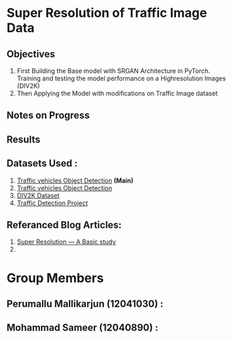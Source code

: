 # Super Resolution of Traffic Image Data

## Objectives

1. First Building the Base model with SRGAN Architecture in PyTorch. Training and testing the model performance on a Highresolution Images (DIV2K)
2. Then Applying the Model with modifications on Traffic Image dataset

## Notes on Progress

## Results

## Datasets Used :

1. [Traffic vehicles Object Detection](https://www.kaggle.com/datasets/hasibullahaman/objectdetectiondatasetcar) **(Main)**
2. [Traffic vehicles Object Detection](https://www.kaggle.com/datasets/saumyapatel/traffic-vehicles-object-detection)
3. [DIV2K Dataset](https://www.kaggle.com/datasets/joe1995/div2k-dataset/)
4. [Traffic Detection Project](https://www.kaggle.com/datasets/yusufberksardoan/traffic-detection-project)

## Referanced Blog Articles:

1. [Super Resolution — A Basic study](https://towardsdatascience.com/super-resolution-a-basic-study-e01af1449e13)
2.

# Group Members

## Perumallu Mallikarjun (12041030) :

## Mohammad Sameer (12040890) :
